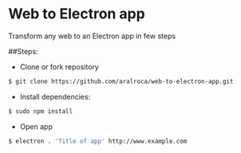 # Web to Electron app

Transform any web to an Electron app in few steps

##Steps: 

* Clone or fork repository

```bash
$ git clone https://github.com/aralroca/web-to-electron-app.git
````

* Install dependencies:

```bash
$ sudo npm install
```

* Open app

```bash
$ electron . 'Title of app' http://www.example.com
